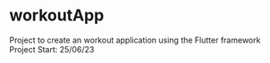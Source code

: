 # workoutApp
Project to create an workout application using the Flutter framework <br>
Project Start: 25/06/23
